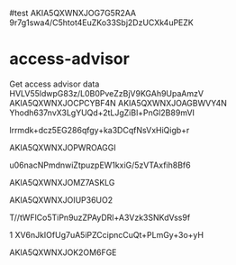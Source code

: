 #test
AKIA5QXWNXJOG7G5R2AA
9r7g1swa4/C5htot4EuZKo33Sbj2DzUCXk4uPEZK 

# access-advisor
Get access advisor data
HVLV55ldwpG83z/L0B0PveZzBjV9KGAh9UpaAmzV
AKIA5QXWNXJOCPCYBF4N
AKIA5QXWNXJOAGBWVY4N
Yhodh637nvX3LgYUQd+2tLJgZiBl+PnGl2B89mVI


lrrmdk+dcz5EG286qfgy+ka3DCqfNsVxHiQigb+r

AKIA5QXWNXJOPWROAGGI

u06nacNPmdnwiZtpuzpEW1kxiG/5zVTAxfih8Bf6



AKIA5QXWNXJOMZ7ASKLG

AKIA5QXWNXJOIUP36UO2

T//tWFlCo5TiPn9uzZPAyDRl+A3Vzk3SNKdVss9f

1
XV6nJkIOfUg7uA5iPZCcipncCuQt+PLmGy+3o+yH

AKIA5QXWNXJOK2OM6FGE
